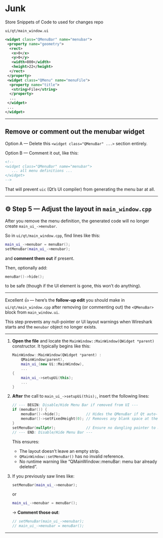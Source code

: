 # Junk
Store Snippets of Code to used for changes repo




```
ui/qt/main_window.ui
```

```xml
<widget class="QMenuBar" name="menubar">
 <property name="geometry">
  <rect>
   <x>0</x>
   <y>0</y>
   <width>800</width>
   <height>22</height>
  </rect>
 </property>
 <widget class="QMenu" name="menuFile">
  <property name="title">
   <string>File</string>
  </property>
  ...
 </widget>
 ...
</widget>
```

---

## Remove or comment out the menubar widget

Option A — Delete this `<widget class="QMenuBar" ...>` section entirely.

Option B — Comment it out, like this:

```xml
<!--
<widget class="QMenuBar" name="menubar">
   ... all menu definitions ...
</widget>
-->
```

That will prevent `uic` (Qt’s UI compiler) from generating the menu bar at all.

---

## ⚙️ Step 5 — Adjust the layout in `main_window.cpp`

After you remove the menu definition, the generated code will no longer create `main_ui_->menubar`.

So in `ui/qt/main_window.cpp`, find lines like this:

```cpp
main_ui_->menubar = menuBar();
setMenuBar(main_ui_->menubar);
```

and **comment them out** if present.

Then, optionally add:

```cpp
menuBar()->hide();
```

to be safe (though if the UI element is gone, this won’t do anything).

---

Excellent 👍 — here’s the **follow-up edit** you should make in
`ui/qt/main_window.cpp` after removing (or commenting out) the `<QMenuBar>` block from `main_window.ui`.

This step prevents any null-pointer or UI layout warnings when Wireshark starts and the `menubar` object no longer exists.

---


1. **Open the file** and locate the `MainWindow::MainWindow(QWidget *parent)` constructor.
   It typically begins like this:

   ```cpp
   MainWindow::MainWindow(QWidget *parent) :
       QMainWindow(parent),
       main_ui_(new Ui::MainWindow),
       ...
   {
       main_ui_->setupUi(this);
       ...
   }
   ```

2. **After** the call to `main_ui_->setupUi(this);`,
   insert the following lines:

   ```cpp
   // --- BEGIN: Disable/Hide Menu Bar if removed from UI ---
   if (menuBar()) {
       menuBar()->hide();            // Hides the QMenuBar if Qt auto-creates one
       menuBar()->setFixedHeight(0); // Removes any blank space at the top
   }
   setMenuBar(nullptr);              // Ensure no dangling pointer to menubar
   // --- END: Disable/Hide Menu Bar ---
   ```

   This ensures:

   * The layout doesn’t leave an empty strip.
   * `QMainWindow::setMenuBar()` has no invalid reference.
   * No runtime warning like “QMainWindow::menuBar: menu bar already deleted”.

3. If you previously saw lines like:

   ```cpp
   setMenuBar(main_ui_->menubar);
   ```

   or

   ```cpp
   main_ui_->menubar = menuBar();
   ```

   → **Comment those out**:

   ```cpp
   // setMenuBar(main_ui_->menubar);
   // main_ui_->menubar = menuBar();
   ```

---



